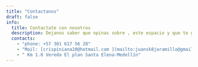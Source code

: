 ```yaml
---
title: "Contactanos"
draft: false
info: 
  title: Contactate con nosotros
  description: Dejanos saber que opinas sobre , este espacio y que te gustaría realizar en el.
  contacts: 
    - "phone: +57 301 617 56 28"
    - "Mail: [crispiniana20@hotmail.com ](mailto:juansk8jaramillo@gmail.com )"
    - " Km 1.8 Vereda El plan Santa Elena-Medellín"
---
```


